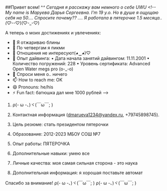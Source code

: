##Привет всем! ^_^ 
    Сегодня я расскажу вам немного о себе UWU
                                                <!--
      My name is Маруева Дарья Сергеевна. I'm 19 y.o. Но в душе я ощущаю себя на 50....
      Спросите почему??
      ....
      Я работала в пятерочке 1.5 месяца.. (♡-_-♡)(♡-_-♡)
      

А теперь о моих достижениях и увлечениях:

- 🔭 Я отжариваю блины
- 🌱 По четвергам я пикми
- 👯 Отношения не интересуют(◕‿◕)♡
- 🤔 Опыт дайвинга:
        • Дата начала занятий дайвингом: 11.11.2001
        • Количество погружений: 228
        • Уровень сертификата: Advanced Open Water megs pro	(o-_-o)
- 💬 Спроси меня о.. ничего
- 📫 How to reach me: OK
- 😄 Pronouns: he/his
- ⚡ Fun fact: батюшка дал мне 1000 рублей
-->

1. 	ρ(- ω -、)ヾ(￣ω￣; )

2. Контактная информация (dmarueva1234@yandex.ru, +79745898745).

3. Цель резюме: стать президентом пятерочки

4. Образование: 2012-2023 МБОУ СОШ №7

5. Опыт работы: ПЯТЕРОЧКА

6. Дополнительные навыки: умею все

7. Личные качества: моя самая сильная сторона - это наука

8. Дополнительная информация: я хорошая поставьте автомат

Спасибо за внимание! 	ρ(- ω -、)ヾ(￣ω￣; )	ρ(- ω -、)ヾ(￣ω￣; )
